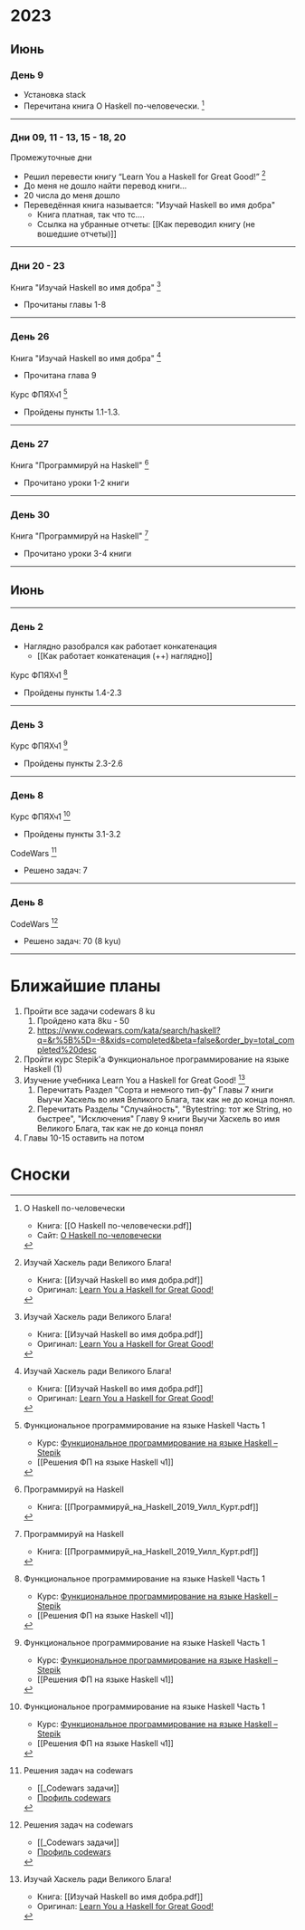 # 2023

## Июнь

### День 9

- Установка stack
- Перечитана книга О Haskell по-человечески. [^курс-ОХпЧ]

---
###  Дни 09, 11 - 13, 15 - 18, 20

Промежуточные дни
- Решил перевести книгу “Learn You a Haskell for Great Good!” [^book-lipovača]
- До меня не дошло найти перевод книги...
- 20 числа до меня дошло
- Переведённая книга называется: "Изучай Haskell во имя добра"
	- Книга платная, так что тс....
	- Ссылка на убранные отчеты: [[Как переводил книгу (не вошедшие отчеты)]]

---
### Дни 20 - 23

Книга "Изучай Haskell во имя добра" [^book-lipovača]
- Прочитаны главы 1-8 

---
### День 26

Книга "Изучай Haskell во имя добра" [^book-lipovača]
- Прочитана глава 9

Курс ФПЯХч1 [^stepik-ФПЯХч1]
- Пройдены пункты 1.1-1.3.

---
### День 27

Книга "Программируй на Haskell" [^book-GPH]
- Прочитано уроки 1-2 книги

---
### День 30

Книга "Программируй на Haskell" [^book-GPH]
- Прочитано уроки 3-4 книги

---
## Июнь 

---
### День 2

- Наглядно разобрался как работает конкатенация
	- [[Как работает конкатенация (++) наглядно]]


Курс ФПЯХч1 [^stepik-ФПЯХч1]
- Пройдены пункты 1.4-2.3

---
### День 3

Курс ФПЯХч1 [^stepik-ФПЯХч1]
- Пройдены пункты 2.3-2.6

---
### День 8

Курс ФПЯХч1 [^stepik-ФПЯХч1]
- Пройдены пункты 3.1-3.2

CodeWars [^codewars]
- Решено задач: 7

---
### День 8

CodeWars [^codewars]
- Решено задач: 70 (8 kyu)


---
# Ближайшие планы

1. Пройти все задачи codewars 8 ku
	1. Пройдено ката 8ku - 50
	2. https://www.codewars.com/kata/search/haskell?q=&r%5B%5D=-8&xids=completed&beta=false&order_by=total_completed%20desc
3. Пройти курс Stepik'а Функциональное программирование на языке Haskell (1)
4. Изучение учебника Learn You a Haskell for Great Good! [^book-lipovača]
	1. Перечитать Раздел "Сорта и немного тип-фу" Главы 7 книги Выучи Хаскель во имя Великого Блага, так как не до конца понял.
	2. Перечитать Разделы "Случайность", "Bytestring: тот же String, но быстрее", "Исключения" Главу 9 книги Выучи Хаскель во имя Великого Блага, так как не до конца понял
5. Главы 10-15 оставить на потом


# Сноски

[^курс-ОХпЧ]: О Haskell по-человечески
	- Книга: [[О Haskell по-человечески.pdf]]
	- Сайт: [О Haskell по-человечески](https://www.ohaskell.guide/)

[^stepik-ФПЯХч1]: Функциональное программирование на языке Haskell Часть 1
	- Курс: [Функциональное программирование на языке Haskell – Stepik](https://stepik.org/course/75/syllabus)
	-  [[Решения ФП на языке Haskell ч1]]

[^book-lipovača]: Изучай Хаскель ради Великого Блага!
	- Книга: [[Изучай Haskell во имя добра.pdf]]
	- Оригинал: [Learn You a Haskell for Great Good!](http://learnyouahaskell.com/)

[^book-GPH]: Программируй на Haskell
	- Книга: [[Программируй_на_Haskell_2019_Уилл_Курт.pdf]]

[^codewars]: Решения задач на codewars
	- [[_Codewars задачи]]
	- [Профиль codewars](https://www.codewars.com/users/Blezz-tech)
